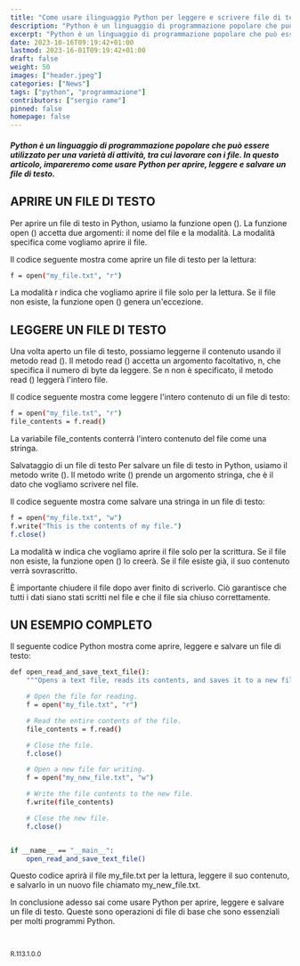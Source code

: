 ```yaml
---
title: "Come usare ilinguaggio Python per leggere e scrivere file di testo"
description: "Python è un linguaggio di programmazione popolare che può essere utilizzato per una varietà di attività, tra cui lavorare con i file."
excerpt: "Python è un linguaggio di programmazione popolare che può essere utilizzato per una varietà di attività, tra cui lavorare con i file. In questo articolo, impareremo come usare Python per aprire, leggere e ..."
date: 2023-10-16T09:19:42+01:00
lastmod: 2023-16-01T09:19:42+01:00
draft: false
weight: 50
images: ["header.jpeg"]
categories: ["News"]
tags: ["python", "programmazione"]
contributors: ["sergio rame"]
pinned: false
homepage: false
---
```




##### Python è un linguaggio di programmazione popolare che può essere utilizzato per una varietà di attività, tra cui lavorare con i file. In questo articolo, impareremo come usare Python per aprire, leggere e salvare un file di testo.

## APRIRE UN FILE DI TESTO
Per aprire un file di testo in Python, usiamo la funzione open (). La funzione open () accetta due argomenti: il nome del file e la modalità. La modalità specifica come vogliamo aprire il file.

Il codice seguente mostra come aprire un file di testo per la lettura:

```bash
f = open("my_file.txt", "r")
```


La modalità r indica che vogliamo aprire il file solo per la lettura. Se il file non esiste, la funzione open () genera un'eccezione.

## LEGGERE UN FILE DI TESTO
Una volta aperto un file di testo, possiamo leggerne il contenuto usando il metodo read (). Il metodo read () accetta un argomento facoltativo, n, che specifica il numero di byte da leggere. Se n non è specificato, il metodo read () leggerà l'intero file.

Il codice seguente mostra come leggere l'intero contenuto di un file di testo:


```bash
f = open("my_file.txt", "r")
file_contents = f.read()
```

La variabile file_contents conterrà l'intero contenuto del file come una stringa.

Salvataggio di un file di testo
Per salvare un file di testo in Python, usiamo il metodo write (). Il metodo write () prende un argomento stringa, che è il dato che vogliamo scrivere nel file.

Il codice seguente mostra come salvare una stringa in un file di testo:



```bash
f = open("my_file.txt", "w")
f.write("This is the contents of my file.")
f.close()
```


La modalità w indica che vogliamo aprire il file solo per la scrittura. Se il file non esiste, la funzione open () lo creerà. Se il file esiste già, il suo contenuto verrà sovrascritto.

È importante chiudere il file dopo aver finito di scriverlo. Ciò garantisce che tutti i dati siano stati scritti nel file e che il file sia chiuso correttamente.

## UN ESEMPIO COMPLETO
Il seguente codice Python mostra come aprire, leggere e salvare un file di testo:



```bash
def open_read_and_save_text_file():
    """Opens a text file, reads its contents, and saves it to a new file."""

    # Open the file for reading.
    f = open("my_file.txt", "r")

    # Read the entire contents of the file.
    file_contents = f.read()

    # Close the file.
    f.close()

    # Open a new file for writing.
    f = open("my_new_file.txt", "w")

    # Write the file contents to the new file.
    f.write(file_contents)

    # Close the new file.
    f.close()


if __name__ == "__main__":
    open_read_and_save_text_file()
```


Questo codice aprirà il file my_file.txt per la lettura, leggere il suo contenuto, e salvarlo in un nuovo file chiamato my_new_file.txt.

In conclusione adesso sai come usare Python per aprire, leggere e salvare un file di testo. Queste sono operazioni di file di base che sono essenziali per molti programmi Python.


<br>
<p style="font-size: 12px;">R.113.1.0.0</p>
<br>

